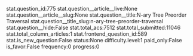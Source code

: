 stat.question_id:775
stat.question__article__live:None
stat.question__article__slug:None
stat.question__title:N-ary Tree Preorder Traversal
stat.question__title_slug:n-ary-tree-preorder-traversal
stat.question__hide:False
stat.total_acs:7512
stat.total_submitted:11046
stat.total_column_articles:1
stat.frontend_question_id:589
stat.is_new_question:False
status:None
difficulty.level:1
paid_only:False
is_favor:False
frequency:0
progress:0
